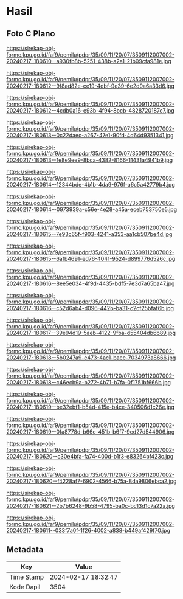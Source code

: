 # Hasil

## Foto C Plano

https://sirekap-obj-formc.kpu.go.id/faf9/pemilu/pdpr/35/09/11/20/07/3509112007002-20240217-180610--a930fb8b-5251-438b-a2a1-21b09cfa981e.jpg

https://sirekap-obj-formc.kpu.go.id/faf9/pemilu/pdpr/35/09/11/20/07/3509112007002-20240217-180612--9f8ad82e-ce19-4dbf-9e39-6e2d9a6a33d6.jpg

https://sirekap-obj-formc.kpu.go.id/faf9/pemilu/pdpr/35/09/11/20/07/3509112007002-20240217-180612--4cdb0a16-e93b-4f94-8bcb-4828720187c7.jpg

https://sirekap-obj-formc.kpu.go.id/faf9/pemilu/pdpr/35/09/11/20/07/3509112007002-20240217-180613--0c22daec-a267-47e1-90fd-4d64d9351341.jpg

https://sirekap-obj-formc.kpu.go.id/faf9/pemilu/pdpr/35/09/11/20/07/3509112007002-20240217-180613--1e8e9ee9-8bca-4382-8166-11431a4941b9.jpg

https://sirekap-obj-formc.kpu.go.id/faf9/pemilu/pdpr/35/09/11/20/07/3509112007002-20240217-180614--12344bde-4b1b-4da9-976f-a6c5a42779b4.jpg

https://sirekap-obj-formc.kpu.go.id/faf9/pemilu/pdpr/35/09/11/20/07/3509112007002-20240217-180614--0973939a-c56e-4e28-a45a-eceb753750e5.jpg

https://sirekap-obj-formc.kpu.go.id/faf9/pemilu/pdpr/35/09/11/20/07/3509112007002-20240217-180615--7e93c65f-f903-4241-a353-aa1cb507be4d.jpg

https://sirekap-obj-formc.kpu.go.id/faf9/pemilu/pdpr/35/09/11/20/07/3509112007002-20240217-180615--6afb4691-ed76-4041-9524-d899776d526c.jpg

https://sirekap-obj-formc.kpu.go.id/faf9/pemilu/pdpr/35/09/11/20/07/3509112007002-20240217-180616--8ee5e034-4f9d-4435-bdf5-7e3d7a65ba47.jpg

https://sirekap-obj-formc.kpu.go.id/faf9/pemilu/pdpr/35/09/11/20/07/3509112007002-20240217-180616--c52d6ab4-d096-442b-ba31-c2cf25bfaf6b.jpg

https://sirekap-obj-formc.kpu.go.id/faf9/pemilu/pdpr/35/09/11/20/07/3509112007002-20240217-180617--39e94d19-5aeb-4122-9fba-d55404db6b89.jpg

https://sirekap-obj-formc.kpu.go.id/faf9/pemilu/pdpr/35/09/11/20/07/3509112007002-20240217-180618--5b0247a9-e473-4ac1-baee-7034973a8666.jpg

https://sirekap-obj-formc.kpu.go.id/faf9/pemilu/pdpr/35/09/11/20/07/3509112007002-20240217-180618--c46ecb9a-b272-4b71-b7fa-0f1751bf666b.jpg

https://sirekap-obj-formc.kpu.go.id/faf9/pemilu/pdpr/35/09/11/20/07/3509112007002-20240217-180619--be32ebf1-b54d-415e-b4ce-340506d1c26e.jpg

https://sirekap-obj-formc.kpu.go.id/faf9/pemilu/pdpr/35/09/11/20/07/3509112007002-20240217-180619--0fa8778d-b66c-451b-b6f7-9cd27d544906.jpg

https://sirekap-obj-formc.kpu.go.id/faf9/pemilu/pdpr/35/09/11/20/07/3509112007002-20240217-180620--c30e4bfa-fa74-400d-b1f3-e83264bf423c.jpg

https://sirekap-obj-formc.kpu.go.id/faf9/pemilu/pdpr/35/09/11/20/07/3509112007002-20240217-180620--f4228af7-6902-4566-b75a-8da9806ebca2.jpg

https://sirekap-obj-formc.kpu.go.id/faf9/pemilu/pdpr/35/09/11/20/07/3509112007002-20240217-180621--2b7b6248-9b58-4795-ba0c-bc13d1c7a22a.jpg

https://sirekap-obj-formc.kpu.go.id/faf9/pemilu/pdpr/35/09/11/20/07/3509112007002-20240217-180611--033f7a0f-1f26-4002-a838-b449af429f70.jpg


## Metadata

| Key        | Value               |
| ---------- | ------------------- |
| Time Stamp | 2024-02-17 18:32:47 |
| Kode Dapil | 3504                |



